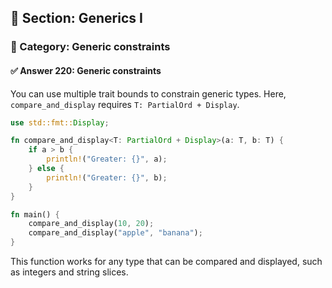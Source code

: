 ## 📘 Section: Generics I  
### 🔹 Category: Generic constraints  
#### ✅ Answer 220: Generic constraints

You can use multiple trait bounds to constrain generic types. Here, `compare_and_display` requires `T: PartialOrd + Display`.

```rust
use std::fmt::Display;

fn compare_and_display<T: PartialOrd + Display>(a: T, b: T) {
    if a > b {
        println!("Greater: {}", a);
    } else {
        println!("Greater: {}", b);
    }
}

fn main() {
    compare_and_display(10, 20);
    compare_and_display("apple", "banana");
}
```
This function works for any type that can be compared and displayed, such as integers and string slices.
